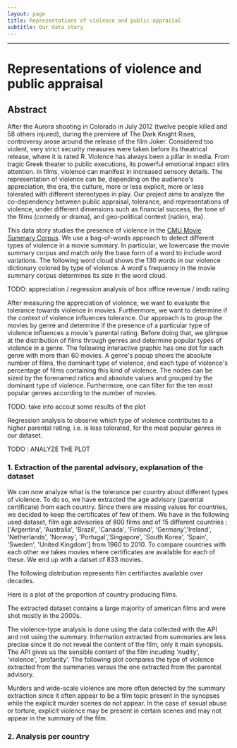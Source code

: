 ```yaml
---
layout: page
title: Representations of violence and public appraisal 
subtitle: Our data story
---
```

* * * 
# Representations of violence and public appraisal

## Abstract 
After the Aurora shooting in Colorado in July 2012 (twelve people killed and 58 others injured), during the premiere of The Dark Knight Rises, controversy arose around the release of the film Joker. Considered too violent, very strict security measures were taken before its theatrical release, where it is rated R. Violence has always been a pillar in media. From tragic Greek theater to public executions, its powerful emotional impact stirs attention. In films, violence can manifest in increased sensory details. The representation of violence can be, depending on the audience's appreciation, the era, the culture, more or less explicit, more or less tolerated with different stereotypes in play. Our project aims to analyze the co-dependency between public appraisal, tolerance, and representations of violence, under different dimensions such as financial success, the tone of the films (comedy or drama), and geo-political context (nation, era).

This data story studies the presence of violence in the [CMU Movie Summary Corpus](http://www.cs.cmu.edu/~ark/personas/). We use a bag-of-words approach to detect different types of violence in a movie summary. In particular, we lowercase the movie summary corpus and match only the base form of a word to include word variations. The following word cloud shows the 130 words in our violence dictionary colored by type of violence. A word's frequency in the movie summary corpus determines its size in the word cloud. 

<div class="flourish-embed" data-src="visualisation/12251430"><script src="https://public.flourish.studio/resources/embed.js"></script></div>

TODO: appreciation / regression analysis of box office revenue / imdb rating 

After measuring the appreciation of violence, we want to evaluate the tolerance towards violence in movies. Furthermore, we want to determine if the context of violence influences tolerance. Our approach is to group the movies by genre and determine if the presence of a particular type of violence influences a movie's parental rating. Before doing that, we glimpse at the distribution of films through genres and determine popular types of violence in a genre. The following interactive graphic has one dot for each genre with more than 60 movies. A genre's popup shows the absolute number of films, the dominant type of violence, and each type of violence's percentage of films containing this kind of violence. The nodes can be sized by the forenamed ratios and absolute values and grouped by the dominant type of violence. Furthermore, one can filter for the ten most popular genres according to the number of movies. 

TODO: take into accout some results of the plot

<div class="flourish-embed flourish-survey" data-src="visualisation/12237943"><script src="https://public.flourish.studio/resources/embed.js"></script></div>

Regression analysis to observe which type of violence contributes to a higher parental rating, i.e. is less tolerated, for the most popular genres in our dataset. 

<div class="flourish-embed flourish-chart" data-src="visualisation/12239226"><script src="https://public.flourish.studio/resources/embed.js"></script></div>

TODO : ANALYZE THE PLOT

### 1. Extraction of the parental advisory, explanation of the dataset

We can now analyze what is the tolerance per country about different types of violence. To do so, we have extracted the age advisory (parental certificate) from each country. Since there are missing values for countries, we decided to keep the certificates of few of them. We have in the following used dataset, film age advisories of 800 films and of 15 different countries : ['Argentina', 'Australia', 'Brazil', 'Canada', 'Finland', 'Germany','Ireland', 'Netherlands', 'Norway', 'Portugal','Singapore', 'South Korea', 'Spain', 'Sweden', 'United Kingdom'] from 1960 to 2010. To compare countries with each other we takes movies where certificates are available for each of these. We end up with a datset of 833 movies.

The following distribution represents film certifiactes available over decades. 

<div class="flourish-embed flourish-chart" data-src="visualisation/12249745"><script src="https://public.flourish.studio/resources/embed.js"></script></div>


Here is a plot of the proportion of country producing films.

<div class="flourish-embed flourish-chart" data-src="visualisation/12248773"><script src="https://public.flourish.studio/resources/embed.js"></script></div>

The extracted dataset contains a large majority of american films and were shot mostly in the 2000s.


The violence-type analysis is done using the data collected with the API and not using the summary. Information extracted from summaries are less precise since it do not reveal the content of the film, only it main synopsis. The API gives us the sensible content of the film incuding 'nudity', 'violence', 'profanity'. The following plot compares the type of violence extracted from the summaries versus the one extracted from the parental advisory.

Murders and wide-scale violence are more often detected by the summary extraction since it often appear to be a film topic present in the synopses while the explicit murder scenes do not appear. In the case of sexual abuse or torture, explicit violence may be present in certain scenes and may not appear in the summary of the film. 

<div class="flourish-embed flourish-chart" data-src="visualisation/12249292"><script src="https://public.flourish.studio/resources/embed.js"></script></div>


### 2. Analysis per country

